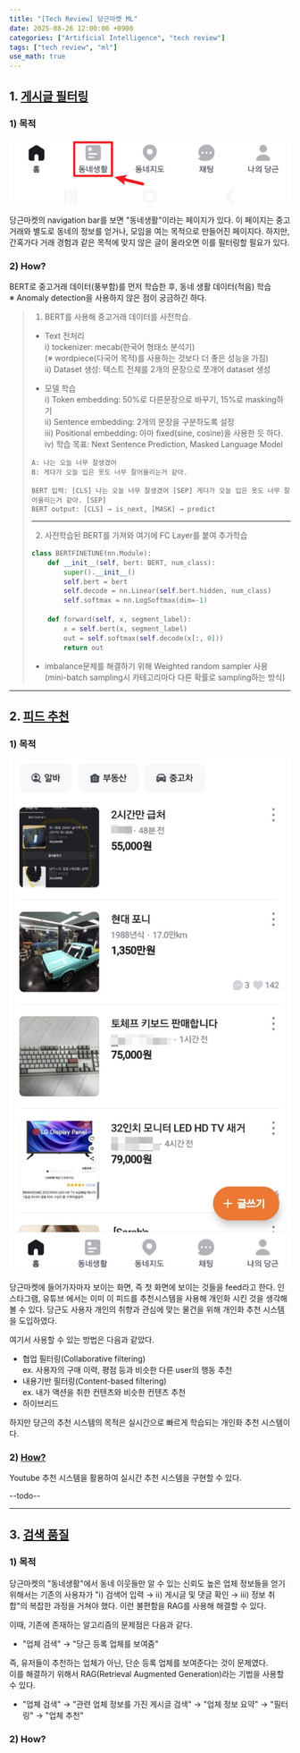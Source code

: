 ```yaml
---
title: "[Tech Review] 당근마켓 ML"
date: 2025-08-26 12:00:00 +0900
categories: ["Artificial Intelligence", "tech review"]
tags: ["tech review", "ml"]
use_math: true
---
```


## 1. [게시글 필터링](https://medium.com/daangn/%EB%94%A5%EB%9F%AC%EB%8B%9D%EC%9C%BC%EB%A1%9C-%EB%8F%99%EB%84%A4%EC%83%9D%ED%99%9C-%EA%B2%8C%EC%8B%9C%EA%B8%80-%ED%95%84%ED%84%B0%EB%A7%81%ED%95%98%EA%B8%B0-263cfe4bc58d)

### 1) 목적

![alt text](/assets/img/post/tech_review/daangn_nav.png)

당근마켓의 navigation bar를 보면 "동네생활"이라는 페이지가 있다. 이 페이지는 중고거래와 별도로 동네의 정보를 얻거나, 모임을 여는 목적으로 만들어진 페이지다. 하지만, 간혹가다 거래 경험과 같은 목적에 맞지 않은 글이 올라오면 이를 필터링할 필요가 있다.

### 2) How?

BERT로 중고거래 데이터(풍부함)를 먼저 학습한 후, 동네 생활 데이터(적음) 학습<br>
※ Anomaly detection을 사용하지 않은 점이 궁금하긴 하다.

> 1. BERT를 사용해 중고거래 데이터를 사전학습.
> 
> - Text 전처리<br>
> ⅰ) tockenizer: mecab(한국어 형태소 분석기)<br> (※ wordpiece(다국어 목적)를 사용하는 것보다 더 좋은 성능을 가짐)<br>
> ⅱ) Dataset 생성: 텍스트 전체를 2개의 문장으로 쪼개어 dataset 생성<br>
> 
> - 모델 학습<br>
> ⅰ) Token embedding: 50%로 다른문장으로 바꾸기, 15%로 masking하기<br>
> ⅱ) Sentence embedding: 2개의 문장을 구분하도록 설정<br>
> ⅲ) Positional embedding: 아마 fixed(sine, cosine)을 사용한 듯 하다.<br>
> ⅳ) 학습 목표: Next Sentence Prediction, Masked Language Model
> 
> ```
> A: 나는 오늘 너무 잘생겼어
> B: 게다가 오늘 입은 옷도 너무 잘어울리는거 같아.
> 
> BERT 입력: [CLS] 나는 오늘 너무 잘생겼어 [SEP] 게다가 오늘 입은 옷도 너무 잘어울리는거 같아. [SEP]
> BERT output: [CLS] → is_next, [MASK] → predict
> ```
> 
> ---
> 2. 사전학습된 BERT를 가져와 여기에 FC Layer를 붙여 추가학습
> 
> ```python
> class BERTFINETUNE(nn.Module):
>     def __init__(self, bert: BERT, num_class):
>         super().__init__()
>         self.bert = bert
>         self.decode = nn.Linear(self.bert.hidden, num_class)
>         self.softmax = nn.LogSoftmax(dim=-1)
>         
>     def forward(self, x, segment_label):
>         x = self.bert(x, segment_label)
>         out = self.softmax(self.decode(x[:, 0]))
>         return out
> ```
> 
> - imbalance문제를 해결하기 위해 Weighted random sampler 사용<br>
> (mini-batch sampling시 카테고리마다 다른 확률로 sampling하는 방식)

---

## 2. [피드 추천](https://medium.com/daangn/%EB%94%A5%EB%9F%AC%EB%8B%9D-%EA%B0%9C%EC%9D%B8%ED%99%94-%EC%B6%94%EC%B2%9C-1eda682c2e8c)

### 1) 목적

![alt text](/assets/img/post/tech_review/daangn_feed.png)

당근마켓에 들어가자마자 보이는 화면, 즉 첫 화면에 보이는 것들을 feed라고 한다. 인스타그램, 유튜브 에서는 이미 이 피드를 추천시스템을 사용해 개인화 시킨 것을 생각해 볼 수 있다. 당근도 사용자 개인의 취향과 관심에 맞는 물건을 위해 개인화 추천 시스템을 도입하였다.

여기서 사용할 수 있는 방법은 다음과 같았다.
- 협업 필터링(Collaborative filtering)<br>
ex. 사용자의 구매 이력, 평점 등과 비슷한 다른 user의 행동 추천
- 내용기반 필터링(Content-based filtering)<br>
ex. 내가 액션을 취한 컨텐츠와 비슷한 컨텐츠 추천
- 하이브리드

하지만 당근의 추천 시스템의 목적은 실시간으로 빠르게 학습되는 개인화 추천 시스템이다.

### 2) [How?](https://static.googleusercontent.com/media/research.google.com/ko//pubs/archive/45530.pdf)

Youtube 추천 시스템을 활용하여 실시간 추천 시스템을 구현할 수 있다.

--todo--

---
## 3. [검색 품질](https://medium.com/daangn/rag%EB%A5%BC-%ED%99%9C%EC%9A%A9%ED%95%9C-%EA%B2%80%EC%83%89-%EC%84%9C%EB%B9%84%EC%8A%A4-%EB%A7%8C%EB%93%A4%EA%B8%B0-211930ec74a1)

### 1) 목적

당근마켓의 "동네생활"에서 동네 이웃들만 알 수 있는 신뢰도 높은 업체 정보들을 얻기 위해서는 기존의 사용자가 "ⅰ) 검색어 입력 → ⅱ) 게시글 및 댓글 확인 → ⅲ) 정보 취합"의 복잡한 과정을 거쳐야 했다. 이런 불편함을 RAG를 사용해 해결할 수 있다.

이때, 기존에 존재하는 알고리즘의 문제점은 다음과 같다.<br>
- "업체 검색" $\rightarrow$ "당근 등록 업체를 보여줌"

즉, 유저들이 추천하는 업체가 아닌, 단순 등록 업체를 보여준다는 것이 문제였다.<br>
이를 해결하기 위해서 RAG(Retrieval Augmented Generation)라는 기법을 사용할 수 있다.
- "업체 검색" $\rightarrow$ "관련 업체 정보를 가진 게시글 검색" $\rightarrow$ "업체 정보 요약" $\rightarrow$ "필터링" $\rightarrow$ "업체 추천"

### 2) How?
